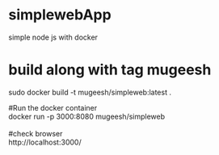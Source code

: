 # simplewebApp
simple node js with docker 

# build along with tag mugeesh
sudo docker build -t  mugeesh/simpleweb:latest .

#Run the docker container <br/>
docker run -p 3000:8080 mugeesh/simpleweb
<br/><br/>
#check browser <br/>
http://localhost:3000/
